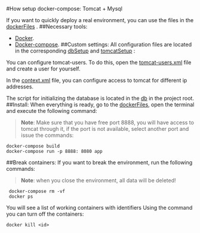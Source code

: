 #How setup docker-compose: Tomcat + Mysql

If you want to quickly deploy a real environment, you can use the files in the [dockerFiles](../dockerFiles) .
##Necessary tools:
* [Docker](https://docs.docker.com/install/linux/docker-ce/ubuntu/). 
* [Docker-compose](https://docs.docker.com/compose/install/).
##Custom settings: 
All configuration files are located in the corresponding [dbSetup](../dockerFiles/dbSetup) and [tomcatSetup](../dockerFiles/tomcatSetup) :

You can configure tomcat-users. To do this, open the [tomcat-users.xml](../dockerFiles/tomcatSetup/tomcat-users.xml) file and create a user for yourself.

In the [context.xml](../dockerFiles/tomcatSetup/context.xml) file, you can configure access to tomcat for different ip addresses.

The script for initializing the database is located in the [db](../db) in the project root.
##Install:
When everything is ready, go to the [dockerFiles](../dockerFiles), open the terminal and execute the following command:
>**Note**: Make sure that you have free port 8888, you will have access to tomcat through it, if the port is not available, select another port and issue the commands:
```
docker-compose build
docker-compose run -p 8888: 8080 app
```
##Break containers:
If you want to break the environment, run the following commands:
>**Note**: when you close the environment, all data will be deleted!
```
 docker-compose rm -vf
 docker ps
```
You will see a list of working containers with identifiers
Using the command you can turn off the containers:
```
docker kill <id>
```